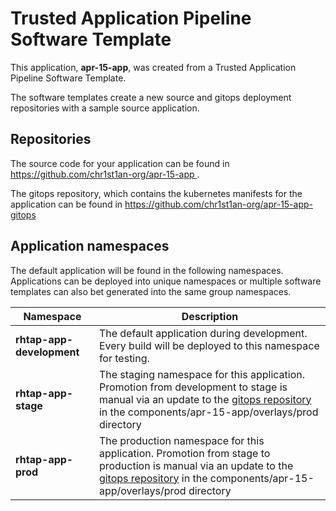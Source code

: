 # Trusted Application Pipeline Software Template

This application, **apr-15-app**, was created from a Trusted Application Pipeline Software Template.

The software templates create a new source and gitops deployment repositories with a sample source application. 

## Repositories

The source code for your application can be found in [https://github.com/chr1st1an-org/apr-15-app ](https://github.com/chr1st1an-org/apr-15-app ).
 
The gitops repository, which contains the kubernetes manifests for the application can be found in 
[https://github.com/chr1st1an-org/apr-15-app-gitops ](https://github.com/chr1st1an-org/apr-15-app-gitops ) 

## Application namespaces 

The default application will be found in the following namespaces. Applications can be deployed into unique namespaces or multiple software templates can also bet generated into the same group namespaces.  

|  Namespace   |  Description   |  
| -------- | -------- |   
| **rhtap-app-development** | The default application during development. Every build will be deployed to this namespace for testing. | 
| **rhtap-app-stage** | The staging namespace for this application. Promotion from development to stage is manual via an update to the [gitops repository](https://github.com/chr1st1an-org/apr-15-app-gitops ) in the components/apr-15-app/overlays/prod directory |  
| **rhtap-app-prod** | The production namespace for this application. Promotion from stage to production is manual via an update to the [gitops repository](https://github.com/chr1st1an-org/apr-15-app-gitops ) in the components/apr-15-app/overlays/prod directory | 